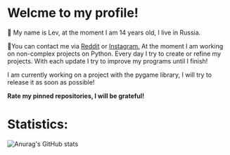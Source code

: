 # Welcme to my profile!

💬 My name is Lev, at the moment I am 14 years old, I live in Russia.

👋You can contact me via [Reddit](https://www.reddit.com/user/grobran5) or [Instagram.](https://www.instagram.com/grobran/) At the moment I am working on non-complex projects on Python. Every day I try to create or refine my projects. With each update I try to improve my programs until I finish!

I am currently working on a project with the pygame library, I will try to release it as soon as possible!

__Rate my pinned repositories, I will be grateful!__

# Statistics:

![Anurag's GitHub stats](https://github-readme-stats.vercel.app/api?username=GrobranGG&hide=contribs,prs&theme=dark) 
